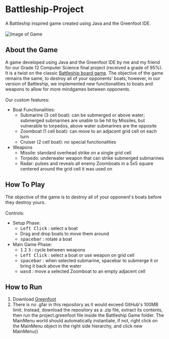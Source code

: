 # Battleship-Project
A Battleship inspired game created using Java and the Greenfoot IDE.
<br>
<br>
![Image of Game](https://i.imgur.com/ergPgig.png)

## About the Game
A game developed using Java and the Greenfoot IDE by me and my friend for our Grade 12 Computer Science final project (received a grade of 95%).
It is a twist on the classic <a href="https://en.wikipedia.org/wiki/Battleship_(game)">Battleship board game</a>. 
The objective of the game remains the same, to destroy all of your opponents' boats, however, in our version of Battleship, we implemented new
functionalities to boats and weapons to allow for more mindgames between opponents.
<br>
<br>
Our custom features:
* Boat Functionalities:
  * Submarine (3 cell boat): can be submerged or above water; submerged submarines are unable to be hit by Missiles, but vulnerable to torpedos, above water submarines are the opposite
  * Zoomboat (1 cell boat): can move to an adjacent grid cell on each turn
  * Cruiser (2 cell boat): no special functionalities
* Weapons
  * Missile: standard overhead strike on a single grid cell
  * Torpedo: underwater weapon that can strike submerged submarines
  * Radar: pulses and reveals all enemy Zoomboats in a 5x5 square centered around the grid cell it was used on
 
## How To Play
The objective of the game is to destroy all of your opponent's boats before they destroy yours.<br>
<br>
Controls:
* Setup Phase:
  * <kbd>Left Click</kbd> : select a boat
  * Drag and drop boats to move them around 
  * <kbd>spacebar</kbd> : rotate a boat
* Main Game Phase:
  * <kbd>1</kbd> <kbd>2</kbd> <kbd>3</kbd> : cycle between weapons
  * <kbd>Left Click</kbd> : select a boat or use weapon on grid cell
  * <kbd>spacebar</kbd> : when selected submarine, spacebar to submerge it or bring it back above the water
  * <kbd>wasd</kbd> : move a selected Zoomboat to an empty adjacent cell

## How to Run
1. Download <a href="https://www.greenfoot.org/download">Greenfoot</a>
2. There is no .gfar in this repository as it would exceed GitHub's 100MB limit. Instead, download the repository as a .zip file, extract its contents, then run the project.greenfoot file inside the Battleship Game folder. The MainMenu world should automatically instantiate, if not, right click on the MainMenu object in the right side
hierarchy, and click new MainMenu()

